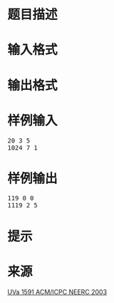 

# 题目描述



# 输入格式



# 输出格式



# 样例输入


<pre>20 3 5
1024 7 1</pre>

# 样例输出


<pre>119 0 0
1119 2 5</pre>

# 提示



# 来源


<p>
<a href="https://uva.onlinejudge.org/index.php?option=com_onlinejudge&amp;Itemid=8&amp;category=833&amp;page=show_problem&amp;problem=4466" target="_blank">UVa 1591 ACM/ICPC NEERC 2003</a> 
</p>
